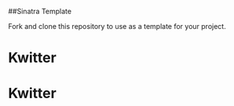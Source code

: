 

##Sinatra Template

Fork and clone this repository to use as a template for your project.



# Kwitter
# Kwitter
